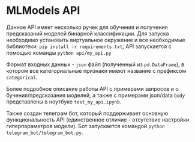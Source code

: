 # MLModels API

Данное API имеет несколько ручек для обучения и получения предсказаний
моделей бинарной классификации. Для запуска необходимо установить виртуальное окружение и
все необходимые библиотеки: ``pip install -r requirements.txt``; API запускается с помощью команды 
``python api/my_api.py``

Формат входных данных - ``json`` файл (полученный из `pd.DataFrame`),
в котором все категориальные признаки имеют название с префиксом ``categorical``.

Более подробное описание работы API с примерами запросов и о
бучения/предсказания моделей, а также с примерами json/data ``body`` представлены
в ноутбуке ``test_my_api.ipynb``.

Также создан телеграм бот, который поддерживает основную функциональность API
(единственное отличие - отсутствие настройки гиперпараметров модели). Бот запускается
командой ``python telegram_bot/telegram_bot.py``.